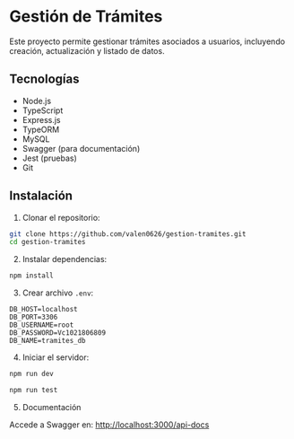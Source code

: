 # Gestión de Trámites

Este proyecto permite gestionar trámites asociados a usuarios, incluyendo creación, actualización y listado de datos.

## Tecnologías
- Node.js
- TypeScript
- Express.js
- TypeORM
- MySQL
- Swagger (para documentación)
- Jest (pruebas)
- Git

## Instalación

1. Clonar el repositorio:
```bash
git clone https://github.com/valen0626/gestion-tramites.git
cd gestion-tramites
```

2. Instalar dependencias:
```bash
npm install
```

3. Crear archivo `.env`:
```env
DB_HOST=localhost
DB_PORT=3306
DB_USERNAME=root
DB_PASSWORD=Vc1021806809
DB_NAME=tramites_db
```

4. Iniciar el servidor:
```bash
npm run dev
```

```bash
npm run test
```

5. Documentación

Accede a Swagger en: [http://localhost:3000/api-docs](http://localhost:3000/api-docs)

